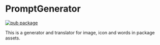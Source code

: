 # PromptGenerator
<?code-excerpt path-base="example/lib"?>

[![pub package](https://img.shields.io/pub/v/prompt_generator.svg)](https://pub.dev/packages/prompt_generator)

This is a generator and translator for image, icon and words in package assets.